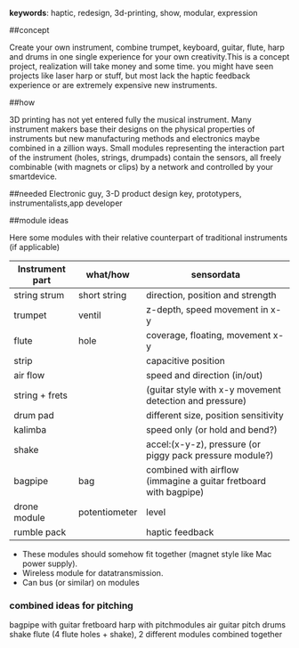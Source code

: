 **keywords**: haptic, redesign, 3d-printing, show, modular, expression

##concept

Create your own instrument, combine trumpet, keyboard, guitar, flute, harp and drums in one single experience for your own creativity.This is a concept project, realization will take money and some time. you might have seen projects like laser harp or stuff, but most lack the haptic feedback experience or are extremely expensive new instruments.

##how

3D printing has not yet entered fully the musical instrument. Many instrument makers base their designs on the physical properties of instruments but new manufacturing methods and electronics maybe combined in a zillion ways. Small modules representing the interaction part of the instrument (holes, strings, drumpads) contain the sensors, all freely combinable (with magnets or clips) by a network and controlled by your smartdevice.

##needed
Electronic guy, 3-D product design key, prototypers, instrumentalists,app developer


##module ideas

Here some modules with their relative counterpart of traditional instruments (if applicable)


| Instrument part|what/how      | sensordata
|----------------|--------------|----------------------------------------------------------
| string strum   | short string | direction, position and strength
| trumpet        | ventil       | z-depth, speed movement in x-y
| flute          | hole         | coverage, floating, movement x-y
| strip          |              | capacitive position
| air flow       |              | speed and direction (in/out)
| string + frets |              | (guitar style with x-y movement detection and pressure)
| drum pad       |              | different size, position sensitivity
| kalimba        |              | speed only (or hold and bend?)
| shake          |              | accel:(x-y-z), pressure (or piggy pack pressure module?)
| bagpipe        | bag          | combined with airflow (immagine a guitar fretboard with bagpipe)
| drone module   | potentiometer| level
| rumble pack    |              | haptic feedback

- These modules should somehow fit together (magnet style like Mac power supply).
- Wireless module for datatransmission.
- Can bus (or similar) on modules


### combined ideas for pitching ###

bagpipe with guitar fretboard
harp with pitchmodules
air guitar
pitch drums
shake flute (4 flute holes + shake), 2 different modules combined together


